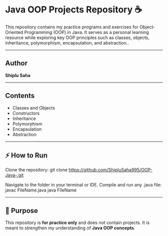 # Java OOP Projects Repository ☕️  

This repository contains my practice programs and exercises for Object-Oriented Programming (OOP) in Java.
It serves as a personal learning resource while exploring key OOP principles such as classes, objects, inheritance, polymorphism, encapsulation, and abstraction..  

---

## Author  

**Shiplu Saha**  

---

## Contents  

* Classes and Objects
* Constructors
* Inheritance
* Polymorphism
* Encapsulation
* Abstraction  

---

## ⚡ How to Run
Clone the repository:
git clone https://github.com/ShipluSaha995/OOP-Java-.git

Navigate to the folder in your terminal or IDE.
Compile and run any .java file:
javac FileName.java
java FileName

---

## 🎯 Purpose

This repository is **for practice only** and does not contain projects.
It is meant to strengthen my understanding of **Java OOP concepts**.
